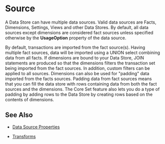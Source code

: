 
# Source

A Data Store can have multiple data sources. Valid data sources are Facts, Dimensions, Settings, Views and other Data Stores. By default, all data sources except dimensions are considered fact sources unless specified otherwise by the **UsageOption** property of the data source.

By default, transactions are imported from the fact source(s). Having multiple fact sources, data will be imported using a UNION select combining data from all facts. If dimensions are bound to your Data Store, JOIN statements are produced so that the dimensions filters the transaction set being imported from the fact sources. In addition, custom filters can be applied to all sources. Dimensions can also be used for "padding" data imported from the facts sources. Padding data from fact sources means that you can fill the data store with rows containing data from both the fact sources and the dimensions. The Core Set feature also lets you do a type of padding by adding rows to the Data Store by creating rows based on the contents of dimensions.
<br/>

## See Also

* [Data Source Properties](source/datasourceproperties.md)

* [Transforms](source/transforms.md)